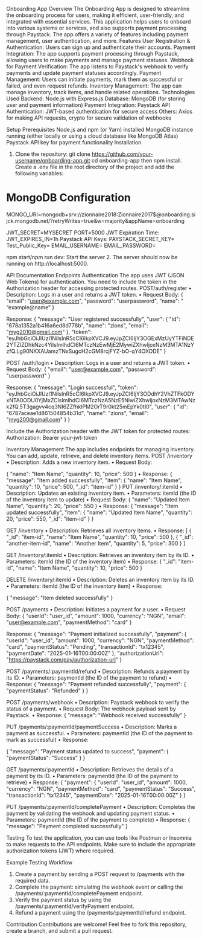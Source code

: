 Onboarding App
Overview
The Onboarding App is designed to streamline the onboarding process for users, making it efficient, user-friendly, and integrated with essential services. This application helps users to onboard into various systems or services, and also supports payment processing through Paystack. The app offers a variety of features including payment management, user authentication, and more.
Features
User Registration & Authentication: Users can sign up and authenticate their accounts.
Payment Integration: The app supports payment processing through Paystack, allowing users to make payments and manage payment statuses.
Webhook for Payment Verification: The app listens to Paystack's webhook to verify payments and update payment statuses accordingly.
Payment Management: Users can initiate payments, mark them as successful or failed, and even request refunds.
Inventory Management: The app can manage inventory, track items, and handle related operations.
Technologies Used
Backend: Node.js with Express.js
Database: MongoDB (for storing user and payment information)
Payment Integration: Paystack API
Authentication: JWT-based authentication for secure access
Others: Axios for making API requests, crypto for secure validation of webhooks


Setup
Prerequisites
Node.js and npm (or Yarn) installed
MongoDB instance running (either locally or using a cloud database like MongoDB Atlas)
Paystack API key for payment functionality
Installation
1. Clone the repository: git clone https://github.com/your-username/onboarding-app.git
   cd onboarding-app then npm install.
Create a .env file in the root directory of the project and add the following variables:
# MongoDB Configuration
MONGO_URI=mongodb+srv://zionnaire2018:Zionnaire2017$@onboarding.sijck.mongodb.net/?retryWrites=true&w=majority&appName=onboarding

JWT_SECRET=MYSECRET
PORT=5000
JWT Expiration Time: JWT_EXPIRES_IN=1h
Paystack API Keys:
PAYSTACK_SECRET_KEY=
Test_Public_Key=
EMAIL_USERNAME=
EMAIL_PASSWORD=

npm start/npm run dev: Start the server
2.	The server should now be running on http://localhost:5000.

API Documentation
Endpoints
Authentication
The app uses JWT (JSON Web Tokens) for authentication. You need to include the token in the Authorization header for accessing protected routes.
POST/auth/register
•	Description: Logs in a user and returns a JWT token.
•	Request Body:
{
  "email": "user@example.com",
  "password": "userpassword",
“name": " “example@name”
}

Response:
{
  "message": "User registered successfully",
  "user": {
    "id": "678a1352a1b416a6ed8d778b",
    "name": "zions",
    "email": "myg2010@gmail.com"
  },
  "token": "eyJhbGciOiJIUzI1NiIsInR5cCI6IkpXVCJ9.eyJpZCI6IjY3OGExMzUyYTFiNDE2YTZlZDhkNzc4YiIsImlhdCI6MTczNzEwMjE2MywiZXhwIjoxNzM3MTA1NzYzfQ.Lg90NXXAUamzTNxSugcH2cGM8rcjFYZ-bO-qY4OXODE"
}







POST /auth/login
•	Description: Logs in a user and returns a JWT token.
•	Request Body:
{
  "email": "user@example.com",
  "password": "userpassword"
}

Response:
{
  "message": "Login successful",
  "token": "eyJhbGciOiJIUzI1NiIsInR5cCI6IkpXVCJ9.eyJpZCI6IjY3ODdhY2VhZTFkODYxNTA0ODU0YjMxZCIsImlhdCI6MTczNzA5NzE5NiwiZXhwIjoxNzM3MTAwNzk2fQ.5T3gagvv4cq3NI6ZZfhkIPM2OrT9r0kt25mEpYk0tI0",
  "user": {
    "id": "6787aceae1d861504854b31d",
    "name": "zions",
    "email": "myg200@gmail.com"
  }
}


Include the Authorization header with the JWT token for protected routes:
Authorization: Bearer your-jwt-token


Inventory Management
The app includes endpoints for managing inventory. You can add, update, retrieve, and delete inventory items.
POST /inventory
•	Description: Adds a new inventory item.
•	Request Body:


{
  "name": "Item Name",
  "quantity": 10,
  "price": 500
}
•	Response:
{
  "message": "Item added successfully",
  "item": {
    "name": "Item Name",
    "quantity": 10,
    "price": 500,
    "_id": "item-id"
  }
}
PUT /inventory/:itemId
•	Description: Updates an existing inventory item.
•	Parameters: itemId (the ID of the inventory item to update)
•	Request Body:
{
  "name": "Updated Item Name",
  "quantity": 20,
  "price": 550
}
•	Response:
{
  "message": "Item updated successfully",
  "item": {
    "name": "Updated Item Name",
    "quantity": 20,
    "price": 550,
    "_id": "item-id"
  }
}

GET /inventory
•	Description: Retrieves all inventory items.
•	Response:
[
  {
    "_id": "item-id",
    "name": "Item Name",
    "quantity": 10,
    "price": 500
  },
  {
    "_id": "another-item-id",
    "name": "Another Item",
    "quantity": 5,
    "price": 300
  }
]

GET /inventory/:itemId
•	Description: Retrieves an inventory item by its ID.
•	Parameters: itemId (the ID of the inventory item)
•	Response:
{
  "_id": "item-id",
  "name": "Item Name",
  "quantity": 10,
  "price": 500
}

DELETE /inventory/:itemId
•	Description: Deletes an inventory item by its ID.
•	Parameters: itemId (the ID of the inventory item)
•	Response:


{
  "message": "Item deleted successfully"
}


POST /payments
•	Description: Initiates a payment for a user.
•	Request Body:
{
  "userId": "user_id",
  "amount": 1000,
  "currency": "NGN",
  "email": "user@example.com",
  "paymentMethod": "card"
}

Response: 
{
  "message": "Payment initialized successfully",
  "payment": {
    "userId": "user_id",
    "amount": 1000,
    "currency": "NGN",
    "paymentMethod": "card",
    "paymentStatus": "Pending",
    "transactionId": "tx12345",
    "paymentDate": "2025-01-16T00:00:00Z"
  },
  "authorizationUrl": "https://paystack.com/pay/authorization-url"
}





POST /payments/:paymentId/refund
•	Description: Refunds a payment by its ID.
•	Parameters: paymentId (the ID of the payment to refund)
•	Response:
{
  "message": "Payment refunded successfully",
  "payment": {
    "paymentStatus": "Refunded"
  }
}

POST /payments/webhook
•	Description: Paystack webhook to verify the status of a payment.
•	Request Body: The webhook payload sent by Paystack.
•	Response:
{
  "message": "Webhook received successfully"
}


PUT /payments/:paymentId/paymentSuccess
•	Description: Marks a payment as successful.
•	Parameters: paymentId (the ID of the payment to mark as successful)
•	Response:

{
  "message": "Payment status updated to success",
  "payment": {
    "paymentStatus": "Success"
  }
}

GET /payments/:paymentId
•	Description: Retrieves the details of a payment by its ID.
•	Parameters: paymentId (the ID of the payment to retrieve)
•	Response:
{
  "payment": {
    "userId": "user_id",
    "amount": 1000,
    "currency": "NGN",
    "paymentMethod": "card",
    "paymentStatus": "Success",
    "transactionId": "tx12345",
    "paymentDate": "2025-01-16T00:00:00Z"
  }
}

PUT /payments/:paymentId/completePayment
•	Description: Completes the payment by validating the webhook and updating payment status.
•	Parameters: paymentId (the ID of the payment to complete)
•	Response:
{
  "message": "Payment completed successfully"
}

Testing
To test the application, you can use tools like Postman or Insomnia to make requests to the API endpoints. Make sure to include the appropriate authorization tokens (JWT) where required.

Example Testing Workflow
1.	Create a payment by sending a POST request to /payments with the required data.
2.	Complete the payment:
simulating the webhook event or calling the
/payments/:paymentId/completePayment endpoint.
3.	Verify the payment
status by using the /payments/:paymentId/verifyPayment endpoint.
4.	Refund a payment using the /payments/:paymentId/refund endpoint.

Contribution
Contributions are welcome! Feel free to fork this repository, create a branch, and submit a pull request.

